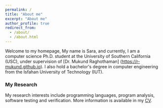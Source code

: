 ```yaml
---
permalink: /
title: "About me"
excerpt: "About me"
author_profile: true
redirect_from: 
  - /about/
  - /about.html
---
```

Welcome to my homepage, My name is Sara, and currently, I am a computer science Ph.D. student at the University of Southern California (USC), under supervision of [Dr. Mukund Raghothaman] (https://r-mukund.github.io). I also hold a bachelor's degree in computer engineering from the Isfahan University of Technology (IUT).

### My Research
My research interests include programming languages, program analysis, software testing and verification. More information is available in my [CV](https://sarabaradaran.github.io/cv/).
